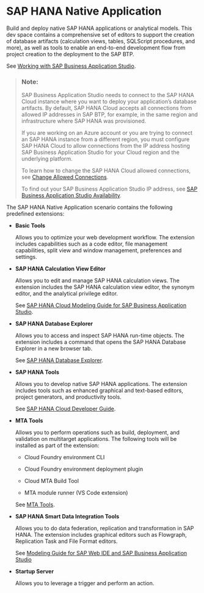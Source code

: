 <!-- loio7eae9c5e799e4f70946114f74f413ae9 -->

# SAP HANA Native Application

Build and deploy native SAP HANA applications or analytical models. This dev space contains a comprehensive set of editors to support the creation of database artifacts \(calculation views, tables, SQLScript procedures, and more\), as well as tools to enable an end-to-end development flow from project creation to the deployment to the SAP BTP.

See [Working with SAP Business Application Studio](https://help.sap.com/viewer/c2b99f19e9264c4d9ae9221b22f6f589/latest/en-US).

> ### Note:  
> SAP Business Application Studio needs to connect to the SAP HANA Cloud instance where you want to deploy your application’s database artifacts. By default, SAP HANA Cloud accepts all connections from allowed IP addresses in SAP BTP, for example, in the same region and infrastructure where SAP HANA was provisioned.
> 
> If you are working on an Azure account or you are trying to connect an SAP HANA instance from a different region, you must configure SAP HANA Cloud to allow connections from the IP address hosting SAP Business Application Studio for your Cloud region and the underlying platform.
> 
> To learn how to change the SAP HANA Cloud allowed connections, see [Change Allowed Connections](https://help.sap.com/viewer/db19c7071e5f4101837e23f06e576495/latest/en-US/770d34deb86d4eb49dc944ce9921228c.html).
> 
> To find out your SAP Business Application Studio IP address, see [SAP Business Application Studio Availability](sap-business-application-studio-availability-8509485.md).

The SAP HANA Native Application scenario contains the following predefined extensions:

-   **Basic Tools**

    Allows you to optimize your web development workflow. The extension includes capabilities such as a code editor, file management capabilities, split view and window management, preferences and settings.

-   **SAP HANA Calculation View Editor**

    Allows you to edit and manage SAP HANA calculation views. The extension includes the SAP HANA calculation view editor, the synonym editor, and the analytical privilege editor.

    See [SAP HANA Cloud Modeling Guide for SAP Business Application Studio](https://help.sap.com/viewer/d625b46ef0b445abb2c2fd9ba008c265/latest/en-US/9ed48614318a4831a8a6b3e3222a05f0.html).

-   **SAP HANA Database Explorer**

    Allows you to access and inspect SAP HANA run-time objects. The extension includes a command that opens the SAP HANA Database Explorer in a new browser tab.

    See [SAP HANA Database Explorer](https://help.sap.com/viewer/a2cea64fa3ac4f90a52405d07600047b/cloud/en-US/7fa981c8f1b44196b243faeb4afb5793.html).

-   **SAP HANA Tools**

    Allows you to develop native SAP HANA applications. The extension includes tools such as enhanced graphical and text-based editors, project generators, and productivity tools.

    See [SAP HANA Cloud Developer Guide](https://help.sap.com/viewer/c2b99f19e9264c4d9ae9221b22f6f589/latest/en-US).

-   **MTA Tools**

    Allows you to perform operations such as build, deployment, and validation on multitarget applications. The following tools will be installed as part of the extension:

    -   Cloud Foundry environment CLI

    -   Cloud Foundry environment deployment plugin

    -   Cloud MTA Build Tool

    -   MTA module runner \(VS Code extension\)


    See [MTA Tools](https://help.sap.com/viewer/209802f55bfd47fcaccecf1241df99f8/Cloud/en-US).

-   **SAP HANA Smart Data Integration Tools**

    Allows you to do data federation, replication and transformation in SAP HANA. The extension includes graphical editors such as Flowgraph, Replication Task and File Format editors.

    See [Modeling Guide for SAP Web IDE and SAP Business Application Studio](https://help.sap.com/viewer/cc7ebd3f344a4cdda20966a7617f52d8/latest/en-US/b72a6833d8d54aa2be4c199ac4db6996.html)

-   **Startup Server**

    Allows you to leverage a trigger and perform an action.


